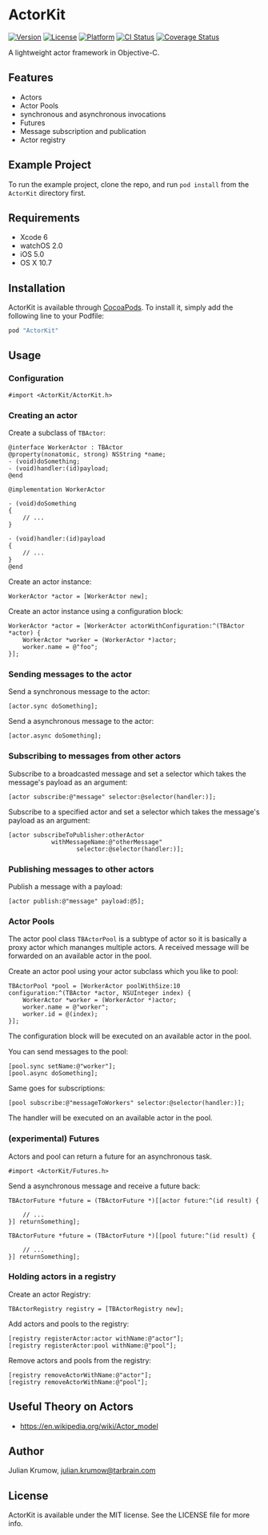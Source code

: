 # ActorKit

[![Version](https://img.shields.io/cocoapods/v/ActorKit.svg?style=flat)](http://cocoadocs.org/docsets/ActorKit)
[![License](https://img.shields.io/cocoapods/l/ActorKit.svg?style=flat)](http://cocoadocs.org/docsets/ActorKit)
[![Platform](https://img.shields.io/cocoapods/p/ActorKit.svg?style=flat)](http://cocoadocs.org/docsets/ActorKit)
[![CI Status](http://img.shields.io/travis/tarbrain/ActorKit.svg?style=flat)](https://travis-ci.org/tarbrain/ActorKit)
[![Coverage Status](https://img.shields.io/coveralls/tarbrain/ActorKit/master.svg?style=flat)](https://coveralls.io/r/tarbrain/ActorKit)

A lightweight actor framework in Objective-C.

## Features

* Actors
* Actor Pools
* synchronous and asynchronous invocations
* Futures
* Message subscription and publication
* Actor registry

## Example Project

To run the example project, clone the repo, and run `pod install` from the `ActorKit` directory first.

## Requirements

* Xcode 6
* watchOS 2.0
* iOS 5.0
* OS X 10.7

## Installation

ActorKit is available through [CocoaPods](http://cocoapods.org). To install
it, simply add the following line to your Podfile:

```ruby
pod "ActorKit"
```

## Usage

### Configuration

```objc
#import <ActorKit/ActorKit.h>
```

### Creating an actor

Create a subclass of `TBActor`:

```objc
@interface WorkerActor : TBActor
@property(nonatomic, strong) NSString *name;
- (void)doSomething;
- (void)handler:(id)payload;
@end

@implementation WorkerActor

- (void)doSomething
{
    // ...
}

- (void)handler:(id)payload
{
    // ...
}
@end
```

Create an actor instance:

```objc
WorkerActor *actor = [WorkerActor new];
```

Create an actor instance using a configuration block:

```objc
WorkerActor *actor = [WorkerActor actorWithConfiguration:^(TBActor *actor) {
    WorkerActor *worker = (WorkerActor *)actor;
    worker.name = @"foo";
}];
```

### Sending messages to the actor

Send a synchronous message to the actor:

```objc
[actor.sync doSomething];
```

Send a asynchronous message to the actor:

```objc
[actor.async doSomething];
```

### Subscribing to messages from other actors

Subscribe to a broadcasted message and set a selector which takes the message's payload as an argument:

```objc
[actor subscribe:@"message" selector:@selector(handler:)];
```

Subscribe to a specified actor and set a selector which takes the message's payload as an argument:

```objc
[actor subscribeToPublisher:otherActor
            withMessageName:@"otherMessage"
                   selector:@selector(handler:)];
```

### Publishing messages to other actors

Publish a message with a payload:

```objc
[actor publish:@"message" payload:@5];
```

### Actor Pools

The actor pool class `TBActorPool` is a subtype of actor so it is basically a proxy actor which mananges multiple actors. A received message will be forwarded on an available actor in the pool.

Create an actor pool using your actor subclass which you like to pool:

```objc
TBActorPool *pool = [WorkerActor poolWithSize:10 configuration:^(TBActor *actor, NSUInteger index) {
    WorkerActor *worker = (WorkerActor *)actor;
    worker.name = @"worker";
    worker.id = @(index);
}];
```

The configuration block will be executed on an available actor in the pool.

You can send messages to the pool:

```objc
[pool.sync setName:@"worker"];
[pool.async doSomething];
```

Same goes for subscriptions:

```objc
[pool subscribe:@"messageToWorkers" selector:@selector(handler:)];
```

The handler will be executed on an available actor in the pool.

### (experimental) Futures

Actors and pool can return a future for an asynchronous task.

```objc
#import <ActorKit/Futures.h>
```

Send a asynchronous message and receive a future back:

```objc
TBActorFuture *future = (TBActorFuture *)[[actor future:^(id result) {

    // ...
}] returnSomething];
```

```objc
TBActorFuture *future = (TBActorFuture *)[[pool future:^(id result) {
    
    // ...
}] returnSomething];
```

### Holding actors in a registry

Create an actor Registry:

```objc
TBActorRegistry registry = [TBActorRegistry new];
```

Add actors and pools to the registry:

```objc
[registry registerActor:actor withName:@"actor"];
[registry registerActor:pool withName:@"pool"];
```

Remove actors and pools from the registry:

```objc
[registry removeActorWithName:@"actor"];
[registry removeActorWithName:@"pool"];
```

## Useful Theory on Actors

- https://en.wikipedia.org/wiki/Actor_model

## Author

Julian Krumow, julian.krumow@tarbrain.com

## License

ActorKit is available under the MIT license. See the LICENSE file for more info.

